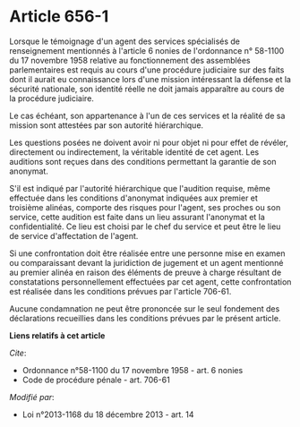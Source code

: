 # Article 656-1

Lorsque le témoignage d'un agent des services spécialisés de renseignement mentionnés à l'article 6 nonies de l'ordonnance n°
58-1100 du 17 novembre 1958 relative au fonctionnement des assemblées parlementaires est requis au cours d'une procédure
judiciaire sur des faits dont il aurait eu connaissance lors d'une mission intéressant la défense et la sécurité nationale,
son identité réelle ne doit jamais apparaître au cours de la procédure judiciaire. 

Le cas échéant, son appartenance à l'un de ces services et la réalité de sa mission sont attestées par son autorité
hiérarchique. 

Les questions posées ne doivent avoir ni pour objet ni pour effet de révéler, directement ou indirectement, la véritable
identité de cet agent. Les auditions sont reçues dans des conditions permettant la garantie de son anonymat. 

S'il est indiqué par l'autorité hiérarchique que l'audition requise, même effectuée dans les conditions d'anonymat indiquées
aux premier et troisième alinéas, comporte des risques pour l'agent, ses proches ou son service, cette audition est faite
dans un lieu assurant l'anonymat et la confidentialité. Ce lieu est choisi par le chef du service et peut être le lieu de
service d'affectation de l'agent. 

Si une confrontation doit être réalisée entre une personne mise en examen ou comparaissant devant la juridiction de jugement
et un agent mentionné au premier alinéa en raison des éléments de preuve à charge résultant de constatations personnellement
effectuées par cet agent, cette confrontation est réalisée dans les conditions prévues par l'article 706-61. 

Aucune condamnation ne peut être prononcée sur le seul fondement des déclarations recueillies dans les conditions prévues par
le présent article.

**Liens relatifs à cet article**

_Cite_:

  - Ordonnance n°58-1100 du 17 novembre 1958 - art. 6 nonies
  - Code de procédure pénale - art. 706-61

_Modifié par_:

  - Loi n°2013-1168 du 18 décembre 2013 - art. 14

